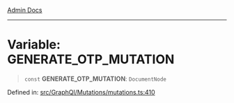 [Admin Docs](/)

***

# Variable: GENERATE\_OTP\_MUTATION

> `const` **GENERATE\_OTP\_MUTATION**: `DocumentNode`

Defined in: [src/GraphQl/Mutations/mutations.ts:410](https://github.com/PalisadoesFoundation/talawa-admin/blob/main/src/GraphQl/Mutations/mutations.ts#L410)
